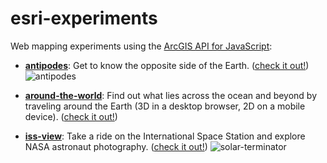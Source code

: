 # esri-experiments

Web mapping experiments using the [ArcGIS API for JavaScript](https://js.arcgis.com):

- **[antipodes](https://jwasilgeo.github.com/esri-experiments/antipodes)**: Get to know the opposite side of the Earth. ([check it out!](https://jwasilgeo.github.com/esri-experiments/antipodes)) ![antipodes](https://raw.githubusercontent.com/jwasilgeo/esri-experiments/master/antipodes/antipodes.gif)

- **[around-the-world](https://jwasilgeo.github.com/esri-experiments/around-the-world)**: Find out what lies across the ocean and beyond by traveling around the Earth (3D in a desktop browser, 2D on a mobile device). ([check it out!](https://jwasilgeo.github.com/esri-experiments/around-the-world))

- **[iss-view](https://jwasilgeo.github.com/esri-experiments/iss-view)**: Take a ride on the International Space Station and explore NASA astronaut photography. ([check it out!](https://jwasilgeo.github.com/esri-experiments/iss-view)) ![solar-terminator](https://raw.githubusercontent.com/jwasilgeo/esri-experiments/master/iss-view/solar-terminator.gif)
